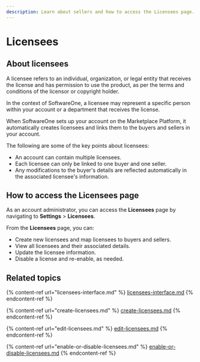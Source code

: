 ```yaml
---
description: Learn about sellers and how to access the Licensees page.
---
```


# Licensees

## About licensees

A licensee refers to an individual, organization, or legal entity that receives the license and has permission to use the product, as per the terms and conditions of the licensor or copyright holder.&#x20;

In the context of SoftwareOne, a licensee may represent a specific person within your account or a department that receives the license.&#x20;

When SoftwareOne sets up your account on the Marketplace Platform, it automatically creates licensees and links them to the buyers and sellers in your account.

The following are some of the key points about licensees:&#x20;

* An account can contain multiple licensees.
* Each licensee can only be linked to one buyer and one seller.&#x20;
* Any modifications to the buyer's details are reflected automatically in the associated licensee's information.

## How to access the **Licensees** page

As an account administrator, you can access the **Licensees** page by navigating to **Settings** > **Licensees**.&#x20;

From the **Licensees** page, you can:

* Create new licensees and map licensees to buyers and sellers.
* View all licensees and their associated details.
* Update the licensee information.
* Disable a license and re-enable, as needed.

## Related topics

{% content-ref url="licensees-interface.md" %}
[licensees-interface.md](licensees-interface.md)
{% endcontent-ref %}

{% content-ref url="create-licensees.md" %}
[create-licensees.md](create-licensees.md)
{% endcontent-ref %}

{% content-ref url="edit-licensees.md" %}
[edit-licensees.md](edit-licensees.md)
{% endcontent-ref %}

{% content-ref url="enable-or-disable-licensees.md" %}
[enable-or-disable-licensees.md](enable-or-disable-licensees.md)
{% endcontent-ref %}
